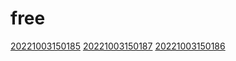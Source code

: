 # free
[20221003150185](/zet/20221003150185/README.md)
[20221003150187](/zet/20221003150187/README.md)
[20221003150186](/zet/20221003150186/README.md)

